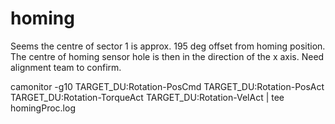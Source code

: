
# homing
Seems the centre of sector 1 is approx. 195 deg offset from homing position. The centre of homing sensor hole is then in the direction of the x axis. Need alignment team to confirm.

camonitor -g10 TARGET_DU:Rotation-PosCmd TARGET_DU:Rotation-PosAct TARGET_DU:Rotation-TorqueAct TARGET_DU:Rotation-VelAct | tee homingProc.log
